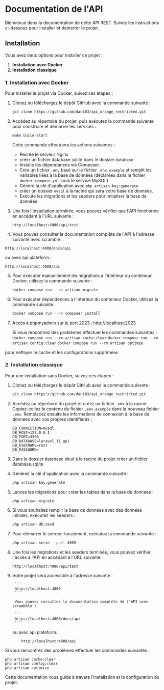 # Documentation de l'API

Bienvenue dans la documentation de cette API REST. Suivez les instructions ci-dessous pour installer et démarrer le projet.

## Installation

Vous avez deux options pour installer ce projet :

1. **Installation avec Docker**
2. **Installation classique**

### 1. Installation avec Docker

Pour installer le projet via Docker, suivez ces étapes :

1. Clonez ou téléchargez le dépôt GitHub avec la commande suivante :

    ```bash
    git clone https://github.com/dani03/api_orange_restricted.git
    ```

2. Accédez au répertoire du projet, puis exécutez la commande suivante pour construire et démarrer les services :

    ```bash
    make build-start
    ```

    Cette commande effectuera les actions suivantes :

    - Recrée le serveur Nginx.
    - créer un fichier database.sqlite dans le dossier `database`
    - Installe les dépendances via Composer.
    - Crée un fichier `.env` basé sur le fichier `.env.exemple` et remplit les variables liées à la base de données (déclarées dans le fichier `docker-compose.yml` sous le service MySQL).
    - Génère la clé d'application avec `php artisan key:generate`.
    - créer un dossier `mysql` à la racine qui sera votre base de données.
    - Exécute les migrations et les seeders pour initialiser la base de données.

3. Une fois l'installation terminée, vous pouvez vérifier que l'API fonctionne en accédant à l'URL suivante :

    ```
    http://localhost:4000/api/test
    ```

4. Vous pouvez consulter la documentation complète de l'API à l'adresse suivante avec scramble :

```
http://localhost:4000/docs/api

```

ou avec api plateform :

```
http://localhost:4000/api

```

5. Pour exécuter manuellement les migrations à l'intérieur du conteneur Docker, utilisez la commande suivante :
    ```bash
    docker compose run --rm artisan migrate
    ```
6. Pour exécuter dépendences à l'intérieur du conteneur Docker, utilisez la commande suivante :

    ```bash
    docker compose run --rm composer install
    ```
7. Accès à phpmyadmin sur le port 2023 : http://localhost:2023 

    Si vous rencontrez des problèmes
    effectuer les commandes suivantes :
    `docker compose run --rm artisan cache:clear`
    `docker compose run --rm artisan config:clear`
    `docker compose run --rm artisan optimze`

pour nettoyer le cache et les configurations supprimées

### 2. Installation classique

Pour une installation sans Docker, suivez ces étapes :

1.  Clonez ou téléchargez le dépôt GitHub avec la commande suivante :

    ```bash
    git clone https://github.com/dani03/api_orange_restricted.git
    ```

2.  Accédez au répertoire du projet et créez un fichier `.env` à la racine. Copiez-collez le contenu du fichier `.env.exemple` dans le nouveau fichier `.env`. Remplacez ensuite les informations de connexion à la base de données avec vos propres identifiants :

    ```plaintext
    DB_CONNECTION=mysql
    DB_HOST=127.0.0.1
    DB_PORT=3306
    DB_DATABASE=laravel_11_api
    DB_USERNAME=root
    DB_PASSWORD=
    ```

3. Dans le dossier database situé à la racine du projet créer un fichier database.sqlite

4. Générez la clé d'application avec la commande suivante :

    ```bash
    php artisan key:generate
    ```

5. Lancez les migrations pour créer les tables dans la base de données :

    ```bash
    php artisan migrate
    ```

6. Si vous souhaitez remplir la base de données avec des données initiales, exécutez les seeders :

    ```bash
    php artisan db:seed
    ```

7. Pour démarrer le serveur localement, exécutez la commande suivante :

    ```bash
    php artisan serve --port 4000
    ```

8. Une fois les migrations et les seeders terminés, vous pouvez vérifier l'accès à l'API en accédant à l'URL suivante :

    ```
    http://localhost:4000/api/test
    ```

9. Votre projet sera accessible à l'adresse suivante :

        ```
        http://localhost:4000
        ```

        Vous pouvez consulter la documentation complète de l'API avec scrambble :

        ```
        http://localhost:4000/docs/api
        ```

    ou avec api plateform:

    ```
        http://localhost:4000/api
    ```

Si vous rencontrez des problèmes
effectuer les commandes suivantes :
 ```
 php artisan cache:clear
 php artisan config:clear
 php artisan optimize
 ```

Cette documentation vous guide à travers l'installation et la configuration du projet.
